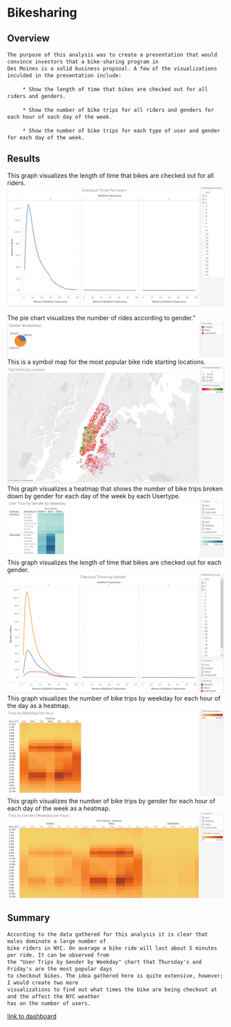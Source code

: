 # Bikesharing

## Overview

    The purpose of this analysis was to create a presentation that would convince investors that a bike-sharing program in 
    Des Moines is a solid business propsoal. A few of the visualizations inculded in the presentation include: 
    
         * Show the length of time that bikes are checked out for all riders and genders.
                
         * Show the number of bike trips for all riders and genders for each hour of each day of the week.
                
         * Show the number of bike trips for each type of user and gender for each day of the week.
         
## Results
This graph visualizes the length of time that bikes are checked out for all riders.
![](Resources/Checkout_Times_For_Users.PNG)

The pie chart visualizes the number of rides according to gender."
![](Resources/Gender_Breakdown.png)
This is a symbol map for the most popular bike ride starting locations.
![](Resources/Top_Starting_Locations.PNG)
This graph visualizes a heatmap that shows the number of bike trips broken down by gender for each day of the week by each Usertype.
![](Resources/User_Trips_by_Gender_by_Weekday.PNG)
This graph visualizes the length of time that bikes are checked out for each gender.
![](Resources/Checkout_Times_By_Gender.PNG)
This graph visualizes the number of bike trips by weekday for each hour of the day as a heatmap.
![](Resources/Trips_by_Weekday_per_Hour.PNG)
This graph visualizes the number of bike trips by gender for each hour of each day of the week as a heatmap.
![](Resources/Trips_by_Gender_Weekday_per_Hour.PNG)

## Summary
    According to the data gathered for this analysis it is clear that males dominate a large number of 
    bike riders in NYC. On average a bike ride will last about 5 minutes per ride. It can be observed from 
    the "User Trips by Gender by Weekday" chart that Thursday's and Friday's are the most popular days
    to checkout bikes. The idea gathered here is quite extensive, however; I would create two more 
    visualizations to find out what times the bike are being checkout at and the affect the NYC weather 
    has on the number of users. 

[link to dashboard]("https://public.tableau.com/app/profile/bryan.rojas/viz/NYCCitiBikeBreakdown_16485018230240/NYCCitiBikeBreakdown?publish=yes" "link to dashboard")
